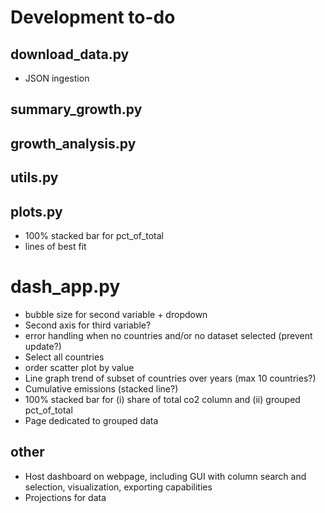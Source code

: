 # Development to-do

## download_data.py
- JSON ingestion

## summary_growth.py

## growth_analysis.py

## utils.py

## plots.py
- 100% stacked bar for pct_of_total 
- lines of best fit

# dash_app.py
- bubble size for second variable + dropdown
- Second axis for third variable?
- error handling when no countries and/or no dataset selected (prevent update?)
- Select all countries
- order scatter plot by value
- Line graph trend of subset of countries over years (max 10 countries?)
- Cumulative emissions (stacked line?)
- 100% stacked bar for (i) share of total co2 column and (ii) grouped pct_of_total
- Page dedicated to grouped data


## other
- Host dashboard on webpage, including GUI with column search and selection, visualization, exporting capabilities
- Projections for data